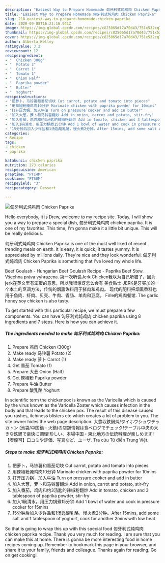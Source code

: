 ```yaml
---
description: "Easiest Way to Prepare Homemade 匈牙利式炖鸡肉 Chicken Paprika"
title: "Easiest Way to Prepare Homemade 匈牙利式炖鸡肉 Chicken Paprika"
slug: 218-easiest-way-to-prepare-homemade-chicken-paprika
date: 2020-09-08T16:23:16.941Z
image: https://img-global.cpcdn.com/recipes/c825065d17a70d43/751x532cq70/匈牙利式炖鸡肉-chicken-paprika-recipe-main-photo.jpg
thumbnail: https://img-global.cpcdn.com/recipes/c825065d17a70d43/751x532cq70/匈牙利式炖鸡肉-chicken-paprika-recipe-main-photo.jpg
cover: https://img-global.cpcdn.com/recipes/c825065d17a70d43/751x532cq70/匈牙利式炖鸡肉-chicken-paprika-recipe-main-photo.jpg
author: Alberta Kelley
ratingvalue: 3.2
reviewcount: 12
recipeingredient:
- "  Chicken 300g"
- "  Potato 2"
- "  Carrot 1"
- "  Tomato 1"
- "  Onion Half"
- "  Paprika powder"
- "  Butter"
- "  Yoghurt"
recipeinstructions:
- "把萝卜，马铃薯和番茄切块 Cut carrot, potato and tomato into pieces"
- "用辣椒粉腌鸡肉10分钟 Marinate chicken with paprika powder for 10mins"
- "打开压力锅，加入牛油 Turn on pressure cooker and add in butter"
- "加入大葱，萝卜和马铃薯翻炒 Add in onion, carrot and potato, stir-fry"
- "加入番茄，鸡肉和约3汤匙的辣椒粉翻炒 Add in tomato, chicken and 3 tablespoon of paprika powder, stir-fry"
- "加入1碗清水，用压力锅煮15分钟 Add 1 bowl of water and cook in pressure cooker for 15mins"
- "15分钟后加入少许盐和1汤匙酸乳酪，慢火煮2分钟。After 15mins, add some salt and 1 tablespoon of yoghurt, cook for another 2mins with low heat"
categories:
- Recipe
tags:
- chicken
- paprika

katakunci: chicken paprika 
nutrition: 273 calories
recipecuisine: American
preptime: "PT14M"
cooktime: "PT60M"
recipeyield: "3"
recipecategory: Dessert

---
```



![匈牙利式炖鸡肉 Chicken Paprika](https://img-global.cpcdn.com/recipes/c825065d17a70d43/751x532cq70/匈牙利式炖鸡肉-chicken-paprika-recipe-main-photo.jpg)

Hello everybody, it is Drew, welcome to my recipe site. Today, I will show you a way to prepare a special dish, 匈牙利式炖鸡肉 chicken paprika. It is one of my favorites. This time, I'm gonna make it a little bit unique. This will be really delicious.

匈牙利式炖鸡肉 Chicken Paprika is one of the most well liked of recent trending meals on earth. It is easy, it is quick, it tastes yummy. It is appreciated by millions daily. They're nice and they look wonderful. 匈牙利式炖鸡肉 Chicken Paprika is something that I've loved my whole life.

Beef Goulash - Hungarian Beef Goulash Recipe - Paprika Beef Stew. Všechna práva vyhrazena. 第一次听说Jerk Chicken我以为自己听错了，因为jerk在英文里有笨蛋的意思，所以我很惊讶怎么会有 美食贴士 JERK是牙买加的一个本土的烹调方法，传统的烟熏佐料用于猪肉和鸡肉。 现代的配料把烟熏香料也用于鱼肉、虾肉、贝壳、牛肉、香肠、羊肉和豆腐。 Firle的鸡肉餐馆. The garlic honey soy chicken is also tasty.


To get started with this particular recipe, we must prepare a few components. You can have 匈牙利式炖鸡肉 chicken paprika using 8 ingredients and 7 steps. Here is how you can achieve it.

<!--inarticleads1-->

##### The ingredients needed to make 匈牙利式炖鸡肉 Chicken Paprika:

1. Prepare  鸡肉 Chicken (300g)
1. Make ready  马铃薯 Potato (2)
1. Make ready  萝卜 Carrot (1)
1. Get  番茄 Tomato (1)
1. Prepare  大葱 Onion (Half)
1. Get  辣椒粉 Paprika powder
1. Prepare  牛油 Butter
1. Prepare  酸乳酪 Yoghurt


In scientific term the chickenpox is known as the Varicella which is caused by the virus known as the Varicella Zoster which causes infection in the body and that leads to the chicken pox. The result of this disease caused you rashes, itchiness blisters etc which creates a lot of problem to you. The site owner hides the web page description. 大豊収鉄鍋炖/タイホウシュウテッカトン (池袋/中国鍋・火鍋)の店舗情報は食べログでチェック!テーブル中央の大きな鉄鍋で豪快に調理!珍しい、本場中国・東北地方の伝統料理が楽しめます! 【喫煙可】口コミや評価、写真など、ユーザ. Tra cứu Từ điển Trung Việt. 

<!--inarticleads2-->

##### Steps to make 匈牙利式炖鸡肉 Chicken Paprika:

1. 把萝卜，马铃薯和番茄切块 Cut carrot, potato and tomato into pieces
1. 用辣椒粉腌鸡肉10分钟 Marinate chicken with paprika powder for 10mins
1. 打开压力锅，加入牛油 Turn on pressure cooker and add in butter
1. 加入大葱，萝卜和马铃薯翻炒 Add in onion, carrot and potato, stir-fry
1. 加入番茄，鸡肉和约3汤匙的辣椒粉翻炒 Add in tomato, chicken and 3 tablespoon of paprika powder, stir-fry
1. 加入1碗清水，用压力锅煮15分钟 Add 1 bowl of water and cook in pressure cooker for 15mins
1. 15分钟后加入少许盐和1汤匙酸乳酪，慢火煮2分钟。After 15mins, add some salt and 1 tablespoon of yoghurt, cook for another 2mins with low heat




So that is going to wrap this up with this special food 匈牙利式炖鸡肉 chicken paprika recipe. Thank you very much for reading. I am sure that you can make this at home. There is gonna be more interesting food in home recipes coming up. Remember to bookmark this page in your browser, and share it to your family, friends and colleague. Thanks again for reading. Go on get cooking!
